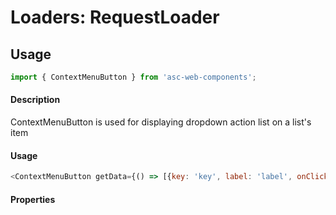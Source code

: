 # Loaders: RequestLoader

## Usage

```js
import { ContextMenuButton } from 'asc-web-components';
```

#### Description

ContextMenuButton is used for displaying dropdown action list on a list's item

#### Usage

```js
<ContextMenuButton getData={() => [{key: 'key', label: 'label', onClick: () => alert('label')}]} />
```

#### Properties